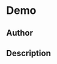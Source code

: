 # Demo

## Author

<!-- Insert Your Name Here -->

## Description

<!-- Describe your example here -->

